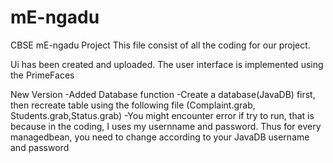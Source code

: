 # mE-ngadu
CBSE mE-ngadu Project
This file consist of all the coding for our project.


Ui has been created and uploaded. The user interface is implemented using the PrimeFaces

New Version
-Added Database function
-Create a database(JavaDB) first, then recreate table using the following file
(Complaint.grab, Students.grab,Status.grab)
-You might encounter error if try to run, that is because in the coding, I uses my usernname and password. 
 Thus for every managedbean, you need to change according to your JavaDB username and password
